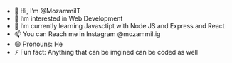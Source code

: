 - 👋 Hi, I’m @MozammilT
- 👀 I’m interested in Web Development
- 🌱 I’m currently learning Javasctipt with Node JS and Express and React
- 📫 You can Reach me in Instagram @mozammil.ig
- 😄 Pronouns: He
- ⚡ Fun fact: Anything that can be imgined can be coded as well

<!---
MozammilT/MozammilT is a ✨ special ✨ repository because its `README.md` (this file) appears on your GitHub profile.
You can click the Preview link to take a look at your changes.
--->
